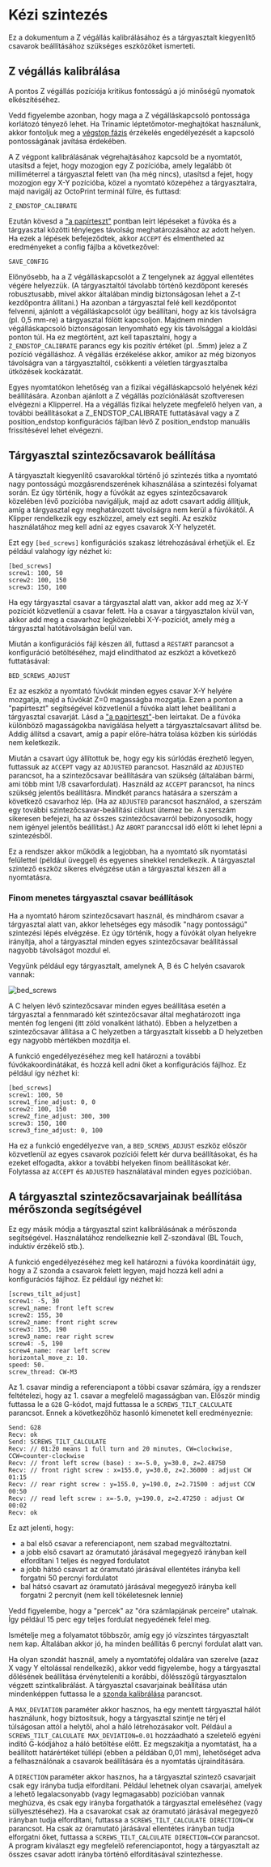 # Kézi szintezés

Ez a dokumentum a Z végállás kalibrálásához és a tárgyasztalt kiegyenlítő csavarok beállításához szükséges eszközöket ismerteti.

## Z végállás kalibrálása

A pontos Z végállás pozíciója kritikus fontosságú a jó minőségű nyomatok elkészítéséhez.

Vedd figyelembe azonban, hogy maga a Z végálláskapcsoló pontossága korlátozó tényező lehet. Ha Trinamic léptetőmotor-meghajtókat használunk, akkor fontoljuk meg a [végstop fázis](Endstop_Phase.md) érzékelés engedélyezését a kapcsoló pontosságának javítása érdekében.

A Z végpont kalibrálásának végrehajtásához kapcsold be a nyomtatót, utasítsd a fejet, hogy mozogjon egy Z pozícióba, amely legalább öt milliméterrel a tárgyasztal felett van (ha még nincs), utasítsd a fejet, hogy mozogjon egy X-Y pozícióba, közel a nyomtató közepéhez a tárgyasztalra, majd navigálj az OctoPrint terminál fülre, és futtasd:

```
Z_ENDSTOP_CALIBRATE
```

Ezután kövesd a ["a papírteszt"](Bed_Level.md#the-paper-test) pontban leírt lépéseket a fúvóka és a tárgyasztal közötti tényleges távolság meghatározásához az adott helyen. Ha ezek a lépések befejeződtek, akkor `ACCEPT` és elmentheted az eredményeket a config fájlba a következővel:

```
SAVE_CONFIG
```

Előnyösebb, ha a Z végálláskapcsolót a Z tengelynek az ággyal ellentétes végére helyezzük. (A tárgyasztaltól távolabb történő kezdőpont keresés robusztusabb, mivel akkor általában mindig biztonságosan lehet a Z-t kezdőpontra állítani.) Ha azonban a tárgyasztal felé kell kezdőpontot felvenni, ajánlott a végálláskapcsolót úgy beállítani, hogy az kis távolságra (pl. 0,5 mm-re) a tárgyasztal fölött kapcsoljon. Majdnem minden végálláskapcsoló biztonságosan lenyomható egy kis távolsággal a kioldási ponton túl. Ha ez megtörtént, azt kell tapasztalni, hogy a `Z_ENDSTOP_CALIBRATE` parancs egy kis pozitív értéket (pl. .5mm) jelez a Z pozíció végálláshoz. A végállás érzékelése akkor, amikor az még bizonyos távolságra van a tárgyasztaltól, csökkenti a véletlen tárgyasztalba ütközések kockázatát.

Egyes nyomtatókon lehetőség van a fizikai végálláskapcsoló helyének kézi beállítására. Azonban ajánlott a Z végállás pozíciónálását szoftveresen elvégezni a Klipperrel. Ha a végállás fizikai helyzete megfelelő helyen van, a további beállításokat a Z_ENDSTOP_CALIBRATE futtatásával vagy a Z position_endstop konfigurációs fájlban lévő Z position_endstop manuális frissítésével lehet elvégezni.

## Tárgyasztal szintezőcsavarok beállítása

A tárgyasztalt kiegyenlítő csavarokkal történő jó szintezés titka a nyomtató nagy pontosságú mozgásrendszerének kihasználása a szintezési folyamat során. Ez úgy történik, hogy a fúvókát az egyes szintezőcsavarok közelében lévő pozícióba navigáljuk, majd az adott csavart addig állítjuk, amíg a tárgyasztal egy meghatározott távolságra nem kerül a fúvókától. A Klipper rendelkezik egy eszközzel, amely ezt segíti. Az eszköz használatához meg kell adni az egyes csavarok X-Y helyzetét.

Ezt egy `[bed_screws]` konfigurációs szakasz létrehozásával érhetjük el. Ez például valahogy így nézhet ki:

```
[bed_screws]
screw1: 100, 50
screw2: 100, 150
screw3: 150, 100
```

Ha egy tárgyasztal csavar a tárgyasztal alatt van, akkor add meg az X-Y pozíciót közvetlenül a csavar felett. Ha a csavar a tárgyasztalon kívül van, akkor add meg a csavarhoz legközelebbi X-Y-pozíciót, amely még a tárgyasztal hatótávolságán belül van.

Miután a konfigurációs fájl készen áll, futtasd a `RESTART` parancsot a konfiguráció betöltéséhez, majd elindíthatod az eszközt a következő futtatásával:

```
BED_SCREWS_ADJUST
```

Ez az eszköz a nyomtató fúvókát minden egyes csavar X-Y helyére mozgatja, majd a fúvókát Z=0 magasságba mozgatja. Ezen a ponton a "papírteszt" segítségével közvetlenül a fúvóka alatt lehet beállítani a tárgyasztal csavarját. Lásd a ["a papírteszt"](Bed_Level.md#the-paper-test)-ben leírtakat. De a fúvóka különböző magasságokba navigálása helyett a tárgyasztalcsavart állítsd be. Addig állítsd a csavart, amíg a papír előre-hátra tolása közben kis súrlódás nem keletkezik.

Miután a csavart úgy állítottuk be, hogy egy kis súrlódás érezhető legyen, futtassuk az `ACCEPT` vagy az `ADJUSTED` parancsot. Használd az `ADJUSTED` parancsot, ha a szintezőcsavar beállítására van szükség (általában bármi, ami több mint 1/8 csavarfordulat). Használd az `ACCEPT` parancsot, ha nincs szükség jelentős beállításra. Mindkét parancs hatására a szerszám a következő csavarhoz lép. (Ha az `ADJUSTED` parancsot használod, a szerszám egy további szintezőcsavar-beállítási ciklust ütemez be. A szerszám sikeresen befejezi, ha az összes szintezőcsavarról bebizonyosodik, hogy nem igényel jelentős beállítást.) Az `ABORT` paranccsal idő előtt ki lehet lépni a szintezésből.

Ez a rendszer akkor működik a legjobban, ha a nyomtató sík nyomtatási felülettel (például üveggel) és egyenes sínekkel rendelkezik. A tárgyasztal szintező eszköz sikeres elvégzése után a tárgyasztal készen áll a nyomtatásra.

### Finom menetes tárgyasztal csavar beállítások

Ha a nyomtató három szintezőcsavart használ, és mindhárom csavar a tárgyasztal alatt van, akkor lehetséges egy második "nagy pontosságú" szintezési lépés elvégzése. Ez úgy történik, hogy a fúvókát olyan helyekre irányítja, ahol a tárgyasztal minden egyes szintezőcsavar beállítással nagyobb távolságot mozdul el.

Vegyünk például egy tárgyasztalt, amelynek A, B és C helyén csavarok vannak:

![bed_screws](img/bed_screws.svg.png)

A C helyen lévő szintezőcsavar minden egyes beállítása esetén a tárgyasztal a fennmaradó két szintezőcsavar által meghatározott inga mentén fog lengeni (itt zöld vonalként látható). Ebben a helyzetben a szintezőcsavar állítása a C helyzetben a tárgyasztalt kissebb a D helyzetben egy nagyobb mértékben mozdítja el.

A funkció engedélyezéséhez meg kell határozni a további fúvókakoordinátákat, és hozzá kell adni őket a konfigurációs fájlhoz. Ez például így nézhet ki:

```
[bed_screws]
screw1: 100, 50
screw1_fine_adjust: 0, 0
screw2: 100, 150
screw2_fine_adjust: 300, 300
screw3: 150, 100
screw3_fine_adjust: 0, 100
```

Ha ez a funkció engedélyezve van, a `BED_SCREWS_ADJUST` eszköz először közvetlenül az egyes csavarok pozíciói felett kér durva beállításokat, és ha ezeket elfogadta, akkor a további helyeken finom beállításokat kér. Folytassa az `ACCEPT` és `ADJUSTED` használatával minden egyes pozícióban.

## A tárgyasztal szintezőcsavarjainak beállítása mérőszonda segítségével

Ez egy másik módja a tárgyasztal szint kalibrálásának a mérőszonda segítségével. Használatához rendelkeznie kell Z-szondával (BL Touch, induktív érzékelő stb.).

A funkció engedélyezéséhez meg kell határozni a fúvóka koordinátáit úgy, hogy a Z szonda a csavarok felett legyen, majd hozzá kell adni a konfigurációs fájlhoz. Ez például így nézhet ki:

```
[screws_tilt_adjust]
screw1: -5, 30
screw1_name: front left screw
screw2: 155, 30
screw2_name: front right screw
screw3: 155, 190
screw3_name: rear right screw
screw4: -5, 190
screw4_name: rear left screw
horizontal_move_z: 10.
speed: 50.
screw_thread: CW-M3
```

Az 1. csavar mindig a referenciapont a többi csavar számára, így a rendszer feltételezi, hogy az 1. csavar a megfelelő magasságban van. Először mindig futtassa le a `G28` G-kódot, majd futtassa le a `SCREWS_TILT_CALCULATE` parancsot. Ennek a következőhöz hasonló kimenetet kell eredményeznie:

```
Send: G28
Recv: ok
Send: SCREWS_TILT_CALCULATE
Recv: // 01:20 means 1 full turn and 20 minutes, CW=clockwise, CCW=counter-clockwise
Recv: // front left screw (base) : x=-5.0, y=30.0, z=2.48750
Recv: // front right screw : x=155.0, y=30.0, z=2.36000 : adjust CW 01:15
Recv: // rear right screw : y=155.0, y=190.0, z=2.71500 : adjust CCW 00:50
Recv: // read left screw : x=-5.0, y=190.0, z=2.47250 : adjust CW 00:02
Recv: ok
```

Ez azt jelenti, hogy:

- a bal első csavar a referenciapont, nem szabad megváltoztatni.
- a jobb első csavart az óramutató járásával megegyező irányban kell elfordítani 1 teljes és negyed fordulatot
- a jobb hátsó csavart az óramutató járásával ellentétes irányba kell forgatni 50 percnyi fordulatot
- bal hátsó csavart az óramutató járásával megegyező irányba kell forgatni 2 percnyit (nem kell tökéletesnek lennie)

Vedd figyelembe, hogy a "percek" az "óra számlapjának perceire" utalnak. Így például 15 perc egy teljes fordulat negyedének felel meg.

Ismételje meg a folyamatot többször, amíg egy jó vízszintes tárgyasztalt nem kap. Általában akkor jó, ha minden beállítás 6 percnyi fordulat alatt van.

Ha olyan szondát használ, amely a nyomtatófej oldalára van szerelve (azaz X vagy Y eltolással rendelkezik), akkor vedd figyelembe, hogy a tárgyasztal dőlésének beállítása érvényteleníti a korábbi, dőlésszögű tárgyasztalon végzett szintkalibrálást. A tárgyasztal csavarjainak beállítása után mindenképpen futtassa le a [szonda kalibrálása](Probe_Calibrate.md) parancsot.

A `MAX_DEVIATION` paraméter akkor hasznos, ha egy mentett tárgyasztal hálót használunk, hogy biztosítsuk, hogy a tárgyasztal szintje ne térj el túlságosan attól a helytől, ahol a háló létrehozásakor volt. Például a `SCREWS_TILT_CALCULATE MAX_DEVIATION=0.01` hozzáadható a szeletelő egyéni indító G-kódjához a háló betöltése előtt. Ez megszakítja a nyomtatást, ha a beállított határértéket túllépi (ebben a példában 0,01 mm), lehetőséget adva a felhasználónak a csavarok beállítására és a nyomtatás újraindítására.

A `DIRECTION` paraméter akkor hasznos, ha a tárgyasztal szintező csavarjait csak egy irányba tudja elfordítani. Például lehetnek olyan csavarjai, amelyek a lehető legalacsonyabb (vagy legmagasabb) pozícióban vannak meghúzva, és csak egy irányba forgathatók a tárgyasztal emeléséhez (vagy süllyesztéséhez). Ha a csavarokat csak az óramutató járásával megegyező irányban tudja elfordítani, futtassa a `SCREWS_TILT_CALCULATE DIRECTION=CW` parancsot. Ha csak az óramutató járásával ellentétes irányban tudja elforgatni őket, futtassa a `SCREWS_TILT_CALCULATE DIRECTION=CCW` parancsot. A program kiválaszt egy megfelelő referenciapontot, hogy a tárgyasztalt az összes csavar adott irányba történő elfordításával szintezhesse.
